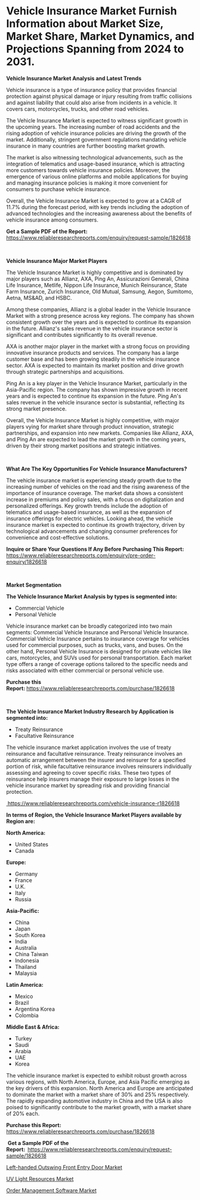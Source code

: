 <p><h1>Vehicle Insurance Market Furnish Information about Market Size, Market Share, Market Dynamics, and Projections Spanning from 2024 to 2031.</h1></p><p><strong>Vehicle Insurance Market Analysis and Latest Trends</strong></p>
<p><p>Vehicle insurance is a type of insurance policy that provides financial protection against physical damage or injury resulting from traffic collisions and against liability that could also arise from incidents in a vehicle. It covers cars, motorcycles, trucks, and other road vehicles.</p><p>The Vehicle Insurance Market is expected to witness significant growth in the upcoming years. The increasing number of road accidents and the rising adoption of vehicle insurance policies are driving the growth of the market. Additionally, stringent government regulations mandating vehicle insurance in many countries are further boosting market growth.</p><p>The market is also witnessing technological advancements, such as the integration of telematics and usage-based insurance, which is attracting more customers towards vehicle insurance policies. Moreover, the emergence of various online platforms and mobile applications for buying and managing insurance policies is making it more convenient for consumers to purchase vehicle insurance.</p><p>Overall, the Vehicle Insurance Market is expected to grow at a CAGR of 11.7% during the forecast period, with key trends including the adoption of advanced technologies and the increasing awareness about the benefits of vehicle insurance among consumers.</p></p>
<p><strong>Get a Sample PDF of the Report:&nbsp;</strong> <a href="https://www.reliableresearchreports.com/enquiry/request-sample/1826618">https://www.reliableresearchreports.com/enquiry/request-sample/1826618</a></p>
<p>&nbsp;</p>
<p><strong>Vehicle Insurance Major Market Players</strong></p>
<p><p>The Vehicle Insurance Market is highly competitive and is dominated by major players such as Allianz, AXA, Ping An, Assicurazioni Generali, China Life Insurance, Metlife, Nippon Life Insurance, Munich Reinsurance, State Farm Insurance, Zurich Insurance, Old Mutual, Samsung, Aegon, Sumitomo, Aetna, MS&AD, and HSBC.</p><p>Among these companies, Allianz is a global leader in the Vehicle Insurance Market with a strong presence across key regions. The company has shown consistent growth over the years and is expected to continue its expansion in the future. Allianz's sales revenue in the vehicle insurance sector is significant and contributes significantly to its overall revenue.</p><p>AXA is another major player in the market with a strong focus on providing innovative insurance products and services. The company has a large customer base and has been growing steadily in the vehicle insurance sector. AXA is expected to maintain its market position and drive growth through strategic partnerships and acquisitions.</p><p>Ping An is a key player in the Vehicle Insurance Market, particularly in the Asia-Pacific region. The company has shown impressive growth in recent years and is expected to continue its expansion in the future. Ping An's sales revenue in the vehicle insurance sector is substantial, reflecting its strong market presence.</p><p>Overall, the Vehicle Insurance Market is highly competitive, with major players vying for market share through product innovation, strategic partnerships, and expansion into new markets. Companies like Allianz, AXA, and Ping An are expected to lead the market growth in the coming years, driven by their strong market positions and strategic initiatives.</p></p>
<p>&nbsp;</p>
<p><strong>What Are The Key Opportunities For Vehicle Insurance Manufacturers?</strong></p>
<p><p>The vehicle insurance market is experiencing steady growth due to the increasing number of vehicles on the road and the rising awareness of the importance of insurance coverage. The market data shows a consistent increase in premiums and policy sales, with a focus on digitalization and personalized offerings. Key growth trends include the adoption of telematics and usage-based insurance, as well as the expansion of insurance offerings for electric vehicles. Looking ahead, the vehicle insurance market is expected to continue its growth trajectory, driven by technological advancements and changing consumer preferences for convenience and cost-effective solutions.</p></p>
<p><strong>Inquire or Share Your Questions If Any Before Purchasing This Report:</strong> <a href="https://www.reliableresearchreports.com/enquiry/pre-order-enquiry/1826618">https://www.reliableresearchreports.com/enquiry/pre-order-enquiry/1826618</a></p>
<p>&nbsp;</p>
<p><strong>Market Segmentation</strong></p>
<p><strong>The Vehicle Insurance Market Analysis by types is segmented into:</strong></p>
<p><ul><li>Commercial Vehicle</li><li>Personal Vehicle</li></ul></p>
<p><p>Vehicle insurance market can be broadly categorized into two main segments: Commercial Vehicle Insurance and Personal Vehicle Insurance. Commercial Vehicle Insurance pertains to insurance coverage for vehicles used for commercial purposes, such as trucks, vans, and buses. On the other hand, Personal Vehicle Insurance is designed for private vehicles like cars, motorcycles, and SUVs used for personal transportation. Each market type offers a range of coverage options tailored to the specific needs and risks associated with either commercial or personal vehicle use.</p></p>
<p><strong>Purchase this Report:&nbsp;</strong><a href="https://www.reliableresearchreports.com/purchase/1826618">https://www.reliableresearchreports.com/purchase/1826618</a></p>
<p>&nbsp;</p>
<p><strong>The Vehicle Insurance Market Industry Research by Application is segmented into:</strong></p>
<p><ul><li>Treaty Reinsurance</li><li>Facultative Reinsurance</li></ul></p>
<p><p>The vehicle insurance market application involves the use of treaty reinsurance and facultative reinsurance. Treaty reinsurance involves an automatic arrangement between the insurer and reinsurer for a specified portion of risk, while facultative reinsurance involves reinsurers individually assessing and agreeing to cover specific risks. These two types of reinsurance help insurers manage their exposure to large losses in the vehicle insurance market by spreading risk and providing financial protection.</p></p>
<p><a href="https://www.reliableresearchreports.com/vehicle-insurance-r1826618">&nbsp;https://www.reliableresearchreports.com/vehicle-insurance-r1826618</a></p>
<p><strong>In terms of Region, the Vehicle Insurance Market Players available by Region are:</strong></p>
<p>
    <p> <strong> North America: </strong>
        <ul>
            <li>United States</li>
            <li>Canada</li>
        </ul>
        </p> 
    <p> <strong> Europe: </strong>
        <ul>
            <li>Germany</li>
            <li>France</li>
            <li>U.K.</li>
            <li>Italy</li>
            <li>Russia</li>
        </ul>
        </p> 
    <p> <strong> Asia-Pacific: </strong>
        <ul>
            <li>China</li>
            <li>Japan</li>
            <li>South Korea</li>
            <li>India</li>
            <li>Australia</li>
            <li>China Taiwan</li>
            <li>Indonesia</li>
            <li>Thailand</li>
            <li>Malaysia</li>
        </ul>
        </p> 
    <p> <strong> Latin America: </strong>
        <ul>
            <li>Mexico</li>
            <li>Brazil</li>
            <li>Argentina Korea</li>
            <li>Colombia</li>
        </ul>
        </p> 
    <p> <strong> Middle East & Africa: </strong>
        <ul>
            <li>Turkey</li>
            <li>Saudi</li>
            <li>Arabia</li>
            <li>UAE</li>
            <li>Korea</li>
        </ul>
    </p>
    </p>
<p><p>The vehicle insurance market is expected to exhibit robust growth across various regions, with North America, Europe, and Asia Pacific emerging as the key drivers of this expansion. North America and Europe are anticipated to dominate the market with a market share of 30% and 25% respectively. The rapidly expanding automotive industry in China and the USA is also poised to significantly contribute to the market growth, with a market share of 20% each.</p></p>
<p><strong>Purchase this Report: </strong><a href="https://www.reliableresearchreports.com/purchase/1826618">https://www.reliableresearchreports.com/purchase/1826618</a></p>
<p>&nbsp;<strong>Get a Sample PDF of the Report:&nbsp;&nbsp;</strong><a href="https://www.reliableresearchreports.com/enquiry/request-sample/1826618">https://www.reliableresearchreports.com/enquiry/request-sample/1826618</a></p>
<p><strong></strong></p>
<p><p><a href="https://www.linkedin.com/pulse/left-handed-outswing-front-entry-door-market-size-growth-e3epf?trackingId=qI%2BTQuZRPVp28VVB%2FLJExA%3D%3D">Left-handed Outswing Front Entry Door Market</a></p><p><a href="https://www.linkedin.com/pulse/nsight-market-trends-growth-forecasted-from-2024-2031-my-mkt-intel-jhxgf?trackingId=lMA%2F1OTuP4fkF8DYqcwEvA%3D%3D">UV Light Resources Market</a></p><p><a href="https://github.com/RichRobinson5/Market-Research-Report-List-5/blob/main/order-management-software-market.md">Order Management Software Market</a></p></p>